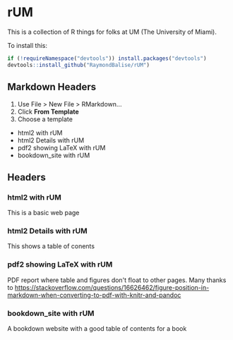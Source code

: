 # rUM
This is a collection of R things for folks at UM (The University of Miami).

To install this: 

```r
if (!requireNamespace("devtools")) install.packages("devtools")
devtools::install_github("RaymondBalise/rUM")
```

## Markdown Headers

1. Use File > New File > RMarkdown...
1. Click **From Template**
1. Choose a template
  + html2 with rUM
  + html2 Details with rUM
  + pdf2 showing LaTeX with rUM
  + bookdown_site with rUM 

## Headers

### html2 with rUM
This is a basic web page

### html2 Details with rUM
This shows a table of conents

### pdf2 showing LaTeX with rUM
PDF report where table and figures don't float to other pages.  Many thanks to https://stackoverflow.com/questions/16626462/figure-position-in-markdown-when-converting-to-pdf-with-knitr-and-pandoc

### bookdown_site with rUM 
A bookdown website with a good table of contents for a book
